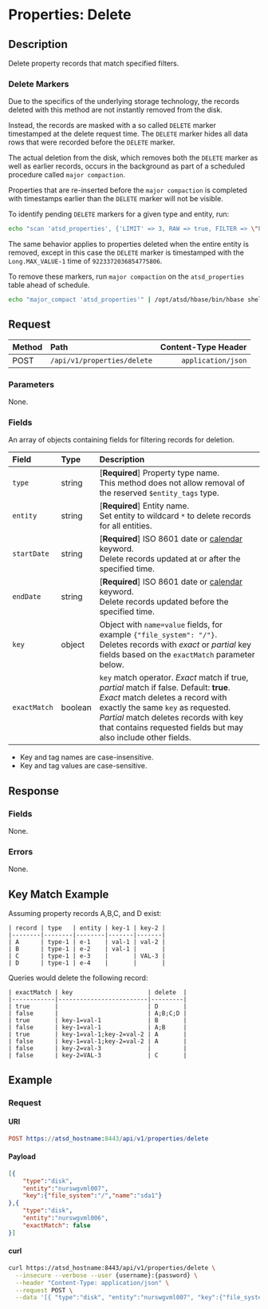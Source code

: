 # Properties: Delete

## Description

Delete property records that match specified filters.

### Delete Markers

Due to the specifics of the underlying storage technology, the records deleted with this method are not instantly removed from the disk.

Instead, the records are masked with a so called `DELETE` marker timestamped at the delete request time. The `DELETE` marker hides all data rows that were recorded before the `DELETE` marker.

The actual deletion from the disk, which removes both the `DELETE` marker as well as earlier records, occurs in the background as part of a scheduled procedure called `major compaction`.

Properties that are re-inserted before the `major compaction` is completed with timestamps earlier than the `DELETE` marker will not be visible.

To identify pending `DELETE` markers for a given type and entity, run:

```sh
echo "scan 'atsd_properties', {'LIMIT' => 3, RAW => true, FILTER => \"PrefixFilter('\\"prop_type\\":\\"entity_name\\"')\"}" | /opt/atsd/hbase/bin/hbase shell
```

The same behavior applies to properties deleted when the entire entity is removed, except in this case the `DELETE` marker is timestamped with the `Long.MAX_VALUE-1` time of `9223372036854775806`.

To remove these markers, run `major compaction` on the `atsd_properties` table ahead of schedule.

```sh
echo "major_compact 'atsd_properties'" | /opt/atsd/hbase/bin/hbase shell
```

## Request

| **Method** | **Path** | **Content-Type Header**|
|:---|:---|---:|
| POST | `/api/v1/properties/delete` | `application/json` |

### Parameters

None.

### Fields

An array of objects containing fields for filtering records for deletion.

| **Field**  | **Type** | **Description**  |
|:---|:---|:---|
| `type` | string | [**Required**] Property type name. <br>This method does not allow removal of the reserved `$entity_tags` type.|
| `entity` | string | [**Required**] Entity name. <br>Set entity to wildcard `*` to delete records for all entities.|
| `startDate` | string | [**Required**] ISO 8601 date or [calendar](../../../shared/calendar.md) keyword. <br>Delete records updated at or after the specified time. |
| `endDate` | string | [**Required**] ISO 8601 date or [calendar](../../../shared/calendar.md) keyword.<br>Delete records updated before the specified time. |
| `key` | object | Object with `name=value` fields, for example `{"file_system": "/"}`.<br>Deletes records with _exact_ or _partial_ key fields based on the `exactMatch` parameter below.|
| `exactMatch` | boolean | `key` match operator. _Exact_ match if true, _partial_ match if false. Default: **true**.<br>_Exact_ match deletes a record with exactly the same `key` as requested.<br>_Partial_ match deletes records with key that contains requested fields but may also include other fields.|

* Key and tag names are case-insensitive.
* Key and tag values are case-sensitive.

## Response

### Fields

None.

### Errors

None.

## Key Match Example

Assuming property records A,B,C, and D exist:

```ls
| record | type   | entity | key-1 | key-2 |
|--------|--------|--------|-------|-------|
| A      | type-1 | e-1    | val-1 | val-2 |
| B      | type-1 | e-2    | val-1 |       |
| C      | type-1 | e-3    |       | VAL-3 |
| D      | type-1 | e-4    |       |       |
```

Queries would delete the following record:

```ls
| exactMatch | key                     | delete  |
|------------|-------------------------|---------|
| true       |                         | D       |
| false      |                         | A;B;C;D |
| true       | key-1=val-1             | B       |
| false      | key-1=val-1             | A;B     |
| true       | key-1=val-1;key-2=val-2 | A       |
| false      | key-1=val-1;key-2=val-2 | A       |
| false      | key-2=val-3             |         |
| false      | key-2=VAL-3             | C       |
```

## Example

### Request

#### URI

```elm
POST https://atsd_hostname:8443/api/v1/properties/delete
```

#### Payload

```json
[{
    "type":"disk",
    "entity":"nurswgvml007",
    "key":{"file_system":"/","name":"sda1"}
},{
    "type":"disk",
    "entity":"nurswgvml006",
    "exactMatch": false
}]
```

#### curl

```sh
curl https://atsd_hostname:8443/api/v1/properties/delete \
  --insecure --verbose --user {username}:{password} \
  --header "Content-Type: application/json" \
  --request POST \
  --data '[{ "type":"disk", "entity":"nurswgvml007", "key":{"file_system":"/","name":"sda1"} }]'
```
